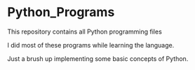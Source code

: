 # Python_Programs
This repository contains all Python programming files

I did most of these programs while learning the language.

Just a brush up implementing some basic concepts of Python.
